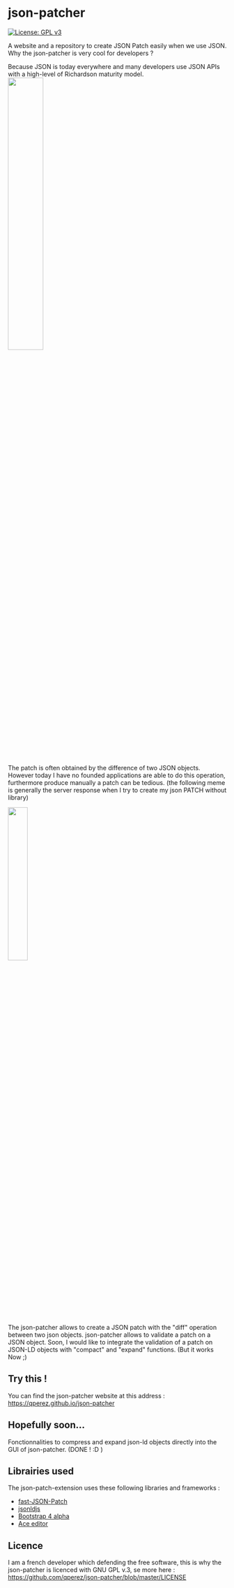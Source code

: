 # json-patcher
[![License: GPL v3](https://img.shields.io/badge/License-GPL%20v3-blue.svg)](https://www.gnu.org/licenses/gpl-3.0)

A website and a repository to create JSON Patch easily when we use JSON.  
Why the json-patcher is very cool for developers ?  

Because JSON is today everywhere and many developers use JSON APIs with a high-level of Richardson maturity model. 
<img src="http://s2.quickmeme.com/img/c4/c4083d836ddff66aadf770fddf6c865feb6c9c6db293f2ade3da3a0e5f2cf675.jpg" width="40%">

The patch is often obtained by the difference of two JSON objects. However today I have no founded applications are able to do this operation, furthermore produce manually a patch can be tedious. (the following meme is generally the server response when I try to create my json PATCH without library)

<img src="https://www.mememaker.net/static/images/memes/4148664.jpg" width="30%">  

The json-patcher allows to create a JSON patch with the "diff" operation between two json objects. json-patcher allows to validate a patch on a JSON object. 
Soon, I would like to integrate the validation of a patch on JSON-LD objects with "compact" and "expand" functions. (But it works Now ;) 

## Try this !

You can find the json-patcher website at this address : https://qperez.github.io/json-patcher

## Hopefully soon...

Fonctionnalities to compress and expand json-ld objects directly into the GUI of json-patcher. (DONE ! :D )

## Librairies used

The json-patch-extension uses these following libraries and frameworks : 
* [fast-JSON-Patch](https://github.com/Starcounter-Jack/JSON-Patch)
* [jsonldjs](https://github.com/digitalbazaar/jsonld.js)
* [Bootstrap 4 alpha](https://v4-alpha.getbootstrap.com)
* [Ace editor](https://ace.c9.io/)

## Licence 

I am a french developer which defending the free software, this is why the json-patcher is licenced with GNU GPL v.3,
se more here : <https://github.com/qperez/json-patcher/blob/master/LICENSE>
